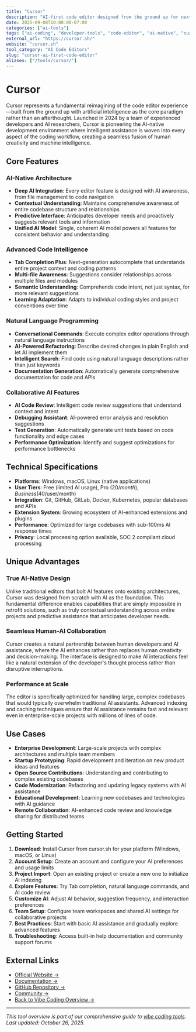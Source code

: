 ```yaml
---
title: "Cursor"
description: "AI-first code editor designed from the ground up for next-generation AI-assisted development workflows"
date: 2025-09-08T10:00:00-07:00
categories: ["ai-tools"]
tags: ["ai-coding", "developer-tools", "code-editor", "ai-native", "cursor-editor"]
external_url: "https://cursor.sh/"
website: "cursor.sh"
tool_category: "AI Code Editors"
slug: "cursor-ai-first-code-editor"
aliases: ["/tools/cursor/"]
---
```


# Cursor

Cursor represents a fundamental reimagining of the code editor experience—built from the ground up with artificial intelligence as the core paradigm rather than an afterthought. Launched in 2024 by a team of experienced developers and AI researchers, Cursor is pioneering the AI-native development environment where intelligent assistance is woven into every aspect of the coding workflow, creating a seamless fusion of human creativity and machine intelligence.

## Core Features

### AI-Native Architecture
- **Deep AI Integration**: Every editor feature is designed with AI awareness, from file management to code navigation
- **Contextual Understanding**: Maintains comprehensive awareness of entire codebase structure and relationships
- **Predictive Interface**: Anticipates developer needs and proactively suggests relevant tools and information
- **Unified AI Model**: Single, coherent AI model powers all features for consistent behavior and understanding

### Advanced Code Intelligence
- **Tab Completion Plus**: Next-generation autocomplete that understands entire project context and coding patterns
- **Multi-file Awareness**: Suggestions consider relationships across multiple files and modules
- **Semantic Understanding**: Comprehends code intent, not just syntax, for more relevant suggestions
- **Learning Adaptation**: Adapts to individual coding styles and project conventions over time

### Natural Language Programming
- **Conversational Commands**: Execute complex editor operations through natural language instructions
- **AI-Powered Refactoring**: Describe desired changes in plain English and let AI implement them
- **Intelligent Search**: Find code using natural language descriptions rather than just keywords
- **Documentation Generation**: Automatically generate comprehensive documentation for code and APIs

### Collaborative AI Features
- **AI Code Review**: Intelligent code review suggestions that understand context and intent
- **Debugging Assistant**: AI-powered error analysis and resolution suggestions
- **Test Generation**: Automatically generate unit tests based on code functionality and edge cases
- **Performance Optimization**: Identify and suggest optimizations for performance bottlenecks

## Technical Specifications

- **Platforms**: Windows, macOS, Linux (native applications)
- **User Tiers**: Free (limited AI usage), Pro ($20/month), Business ($40/user/month)
- **Integration**: Git, GitHub, GitLab, Docker, Kubernetes, popular databases and APIs
- **Extension System**: Growing ecosystem of AI-enhanced extensions and plugins
- **Performance**: Optimized for large codebases with sub-100ms AI response times
- **Privacy**: Local processing option available, SOC 2 compliant cloud processing

## Unique Advantages

### True AI-Native Design
Unlike traditional editors that bolt AI features onto existing architectures, Cursor was designed from scratch with AI as the foundation. This fundamental difference enables capabilities that are simply impossible in retrofit solutions, such as truly contextual understanding across entire projects and predictive assistance that anticipates developer needs.

### Seamless Human-AI Collaboration
Cursor creates a natural partnership between human developers and AI assistance, where the AI enhances rather than replaces human creativity and decision-making. The interface is designed to make AI interactions feel like a natural extension of the developer's thought process rather than disruptive interruptions.

### Performance at Scale
The editor is specifically optimized for handling large, complex codebases that would typically overwhelm traditional AI assistants. Advanced indexing and caching techniques ensure that AI assistance remains fast and relevant even in enterprise-scale projects with millions of lines of code.

## Use Cases

- **Enterprise Development**: Large-scale projects with complex architectures and multiple team members
- **Startup Prototyping**: Rapid development and iteration on new product ideas and features
- **Open Source Contributions**: Understanding and contributing to complex existing codebases
- **Code Modernization**: Refactoring and updating legacy systems with AI assistance
- **Educational Development**: Learning new codebases and technologies with AI guidance
- **Remote Collaboration**: AI-enhanced code review and knowledge sharing for distributed teams

## Getting Started

1. **Download**: Install Cursor from cursor.sh for your platform (Windows, macOS, or Linux)
2. **Account Setup**: Create an account and configure your AI preferences and usage limits
3. **Project Import**: Open an existing project or create a new one to initialize AI indexing
4. **Explore Features**: Try Tab completion, natural language commands, and AI code review
5. **Customize AI**: Adjust AI behavior, suggestion frequency, and interaction preferences
6. **Team Setup**: Configure team workspaces and shared AI settings for collaborative projects
7. **Best Practices**: Start with basic AI assistance and gradually explore advanced features
8. **Troubleshooting**: Access built-in help documentation and community support forums

## External Links

- [Official Website →](https://cursor.sh/)
- [Documentation →](https://docs.cursor.sh)
- [GitHub Repository →](https://github.com/getcursor/cursor)
- [Community →](https://community.cursor.sh)
- [Back to Vibe Coding Overview →](/blog/posts/vibe-coding-revolution/)

---

*This tool overview is part of our comprehensive guide to [vibe coding tools](/blog/posts/vibe-coding-revolution/). Last updated: October 26, 2025.*
